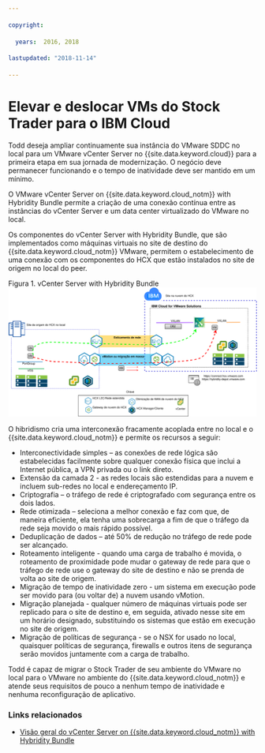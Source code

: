 ```yaml
---

copyright:

  years:  2016, 2018

lastupdated: "2018-11-14"

---
```


# Elevar e deslocar VMs do Stock Trader para o IBM Cloud
Todd deseja ampliar continuamente sua instância do VMware SDDC no local
para um VMware vCenter Server no {{site.data.keyword.cloud}} para a primeira etapa em sua
jornada de modernização. O negócio deve permanecer funcionando
e o tempo de inatividade deve ser mantido em um mínimo.

O VMware vCenter Server on {{site.data.keyword.cloud_notm}} with Hybridity Bundle permite a criação de uma conexão
contínua entre as instâncias do vCenter Server e um
data center virtualizado do VMware no local.

Os componentes do vCenter Server with Hybridity Bundle, que são implementados
como máquinas virtuais no site de destino do {{site.data.keyword.cloud_notm}} VMware, permitem o
estabelecimento de uma conexão com os componentes do HCX que estão instalados
no site de origem no local do peer.

Figura 1. vCenter Server with Hybridity Bundle
![vCenter Server with Hybridity Bundle](vcscontent-hcx.svg)

O hibridismo cria uma interconexão fracamente acoplada entre no local
e o {{site.data.keyword.cloud_notm}} e permite os recursos a seguir:

* Interconectividade simples – as conexões de rede lógica são estabelecidas
facilmente sobre qualquer conexão física que inclui a Internet pública, a VPN
privada ou o link direto.
* Extensão da camada 2 - as redes locais são estendidas para a nuvem e incluem sub-redes no local e endereçamento IP.
* Criptografia – o tráfego de rede é criptografado com segurança entre os dois
lados.
* Rede otimizada – seleciona a melhor conexão e faz com que, de maneira eficiente, ela tenha uma sobrecarga a fim de que o tráfego da rede seja movido o mais rápido possível.
* Deduplicação de dados – até 50% de redução no tráfego de rede pode
ser alcançado.
* Roteamento inteligente - quando uma carga de trabalho é movida, o roteamento de proximidade pode
mudar o gateway de rede para que o tráfego de rede use o
gateway do site de destino e não se prenda de volta ao site de origem.
* Migração de tempo de inatividade zero - um sistema em execução pode ser movido para (ou voltar de)
a nuvem usando vMotion.
* Migração planejada - qualquer número de máquinas virtuais pode ser replicado
para o site de destino e, em seguida, ativado nesse site em um horário
designado, substituindo os sistemas que estão em execução no site de origem.
* Migração de políticas de segurança - se o NSX for usado no local, quaisquer
políticas de segurança, firewalls e outros itens de segurança serão movidos juntamente com a carga de trabalho.

Todd é capaz de migrar o Stock Trader de seu
ambiente do VMware no local para o VMware no ambiente do {{site.data.keyword.cloud_notm}} e atende seus requisitos de pouco a nenhum tempo de inatividade e nenhuma
reconfiguração de aplicativo.

### Links relacionados

* [Visão geral do vCenter Server on {{site.data.keyword.cloud_notm}} with Hybridity Bundle](../vcs/vcs-hybridity-intro.html)
